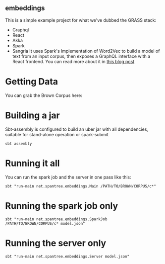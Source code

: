 embeddings
----------
This is a simple example project for what we've dubbed the GRASS stack:
- Graphql
- React
- Akka
- Spark
- Sangria
It uses Spark's Implementation of Word2Vec to build a model of text from an input corpus,
then exposes a GraphQL interface with a React frontend.
You can read more about it in [this blog post](http://staging.spantree.net/blog/2016/10/18/spark-akka-sangria.html)

Getting Data
============
You can grab the Brown Corpus here:

Building a jar
==============
Sbt-assembly is configured to build an uber jar with all dependencies,
suitable for stand-alone operation or spark-submit
```
sbt assembly
```

Running it all
==============
You can run the spark job and the server in one pass like this:
```
sbt "run-main net.spantree.embeddings.Main /PATH/TO/BROWN/CORPUS/c*"
```

Running the spark job only
==========================
```
sbt "run-main net.spantree.embeddings.SparkJob /PATH/TO/BROWN/CORPUS/c* model.json"
```

Running the server only
=======================
```
sbt "run-main net.spantree.embeddings.Server model.json"
```
